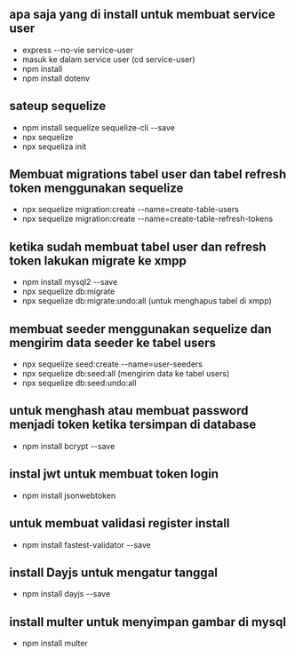 ## apa saja yang di install untuk membuat service user

- express --no-vie service-user
- masuk ke dalam service user (cd service-user)
- npm install
- npm install dotenv

## sateup sequelize

- npm install sequelize sequelize-cli --save
- npx sequelize
- npx sequeliza init

## Membuat migrations tabel user dan tabel refresh token menggunakan sequelize

- npx sequelize migration:create --name=create-table-users
- npx sequelize migration:create --name=create-table-refresh-tokens

## ketika sudah membuat tabel user dan refresh token lakukan migrate ke xmpp

- npm install mysql2 --save
- npx sequelize db:migrate
- npx sequelize db:migrate:undo:all (untuk menghapus tabel di xmpp)

## membuat seeder menggunakan sequelize dan mengirim data seeder ke tabel users

- npx sequelize seed:create --name=user-seeders
- npx sequelize db:seed:all (mengirim data ke tabel users)
- npx sequelize db:seed:undo:all

## untuk menghash atau membuat password menjadi token ketika tersimpan di database

- npm install bcrypt --save

## instal jwt untuk membuat token login

- npm install jsonwebtoken

## untuk membuat validasi register install

- npm install fastest-validator --save

## install Dayjs untuk mengatur tanggal

- npm install dayjs --save

## install multer untuk menyimpan gambar di mysql

- npm install multer

